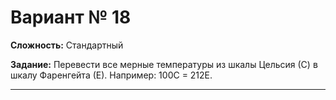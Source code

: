 # Вариант № 18
**Сложность:** Стандартный

**Задание:**  Перевести все мерные температуры из шкалы Цельсия (С) в шкалу Фаренгейта (Е). Например: 100С = 212Е.

---